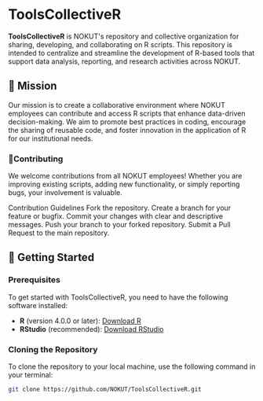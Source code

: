 # ToolsCollectiveR

**ToolsCollectiveR** is NOKUT's repository and collective organization for sharing, developing, and collaborating on R scripts. This repository is intended to centralize and streamline the development of R-based tools that support data analysis, reporting, and research activities across NOKUT.

## 🎯 Mission

Our mission is to create a collaborative environment where NOKUT employees can contribute and access R scripts that enhance data-driven decision-making. We aim to promote best practices in coding, encourage the sharing of reusable code, and foster innovation in the application of R for our institutional needs.
### 🤝Contributing
We welcome contributions from all NOKUT employees! Whether you are improving existing scripts, adding new functionality, or simply reporting bugs, your involvement is valuable.

Contribution Guidelines
Fork the repository.
Create a branch for your feature or bugfix.
Commit your changes with clear and descriptive messages.
Push your branch to your forked repository.
Submit a Pull Request to the main repository.
## 🚀 Getting Started

### Prerequisites

To get started with ToolsCollectiveR, you need to have the following software installed:

- **R** (version 4.0.0 or later): [Download R](https://cran.r-project.org/)
- **RStudio** (recommended): [Download RStudio](https://rstudio.com/products/rstudio/download/)

### Cloning the Repository

To clone the repository to your local machine, use the following command in your terminal:

```sh
git clone https://github.com/NOKUT/ToolsCollectiveR.git
